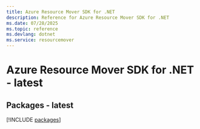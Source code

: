```yaml
---
title: Azure Resource Mover SDK for .NET
description: Reference for Azure Resource Mover SDK for .NET
ms.date: 07/28/2025
ms.topic: reference
ms.devlang: dotnet
ms.service: resourcemover
---
```

# Azure Resource Mover SDK for .NET - latest
## Packages - latest
[!INCLUDE [packages](resource-mover-index.md)]